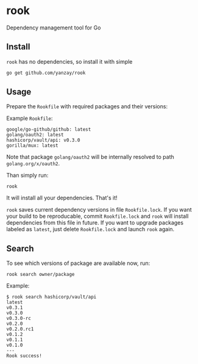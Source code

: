 # rook

Dependency management tool for Go

## Install

`rook` has no dependencies, so install it with simple
```bash
go get github.com/yanzay/rook
```

## Usage
Prepare the `Rookfile` with required packages and their versions:

Example `Rookfile`:
```
google/go-github/github: latest
golang/oauth2: latest
hashicorp/vault/api: v0.3.0
gorilla/mux: latest
```

Note that package `golang/oauth2` will be internally resolved to path `golang.org/x/oauth2`.

Than simply run:
```
rook
```

It will install all your dependencies. That's it!

`rook` saves current dependency versions in file `Rookfile.lock`. If you want your build to be reproducable, commit `Rookfile.lock` and `rook` will install dependencies from this file in future. If you want to upgrade packages labeled as `latest`, just delete `Rookfile.lock` and launch `rook` again.

## Search

To see which versions of package are available now, run:
```
rook search owner/package
```

Example:
```
$ rook search hashicorp/vault/api
latest
v0.3.1
v0.3.0
v0.3.0-rc
v0.2.0
v0.2.0.rc1
v0.1.2
v0.1.1
v0.1.0
---
Rook success!
```

